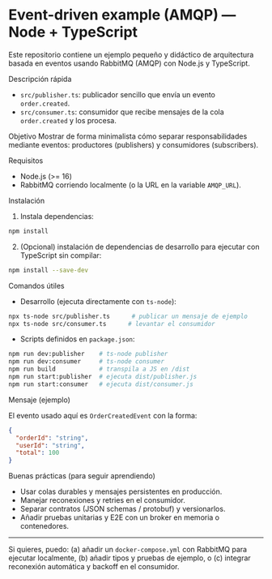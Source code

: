 # Event-driven example (AMQP) — Node + TypeScript

Este repositorio contiene un ejemplo pequeño y didáctico de arquitectura basada en eventos usando RabbitMQ (AMQP) con Node.js y TypeScript.

Descripción rápida
- `src/publisher.ts`: publicador sencillo que envía un evento `order.created`.
- `src/consumer.ts`: consumidor que recibe mensajes de la cola `order.created` y los procesa.

Objetivo
Mostrar de forma minimalista cómo separar responsabilidades mediante eventos: productores (publishers) y consumidores (subscribers).

Requisitos
- Node.js (>= 16)
- RabbitMQ corriendo localmente (o la URL en la variable `AMQP_URL`).

Instalación

1. Instala dependencias:

```bash
npm install
```

2. (Opcional) instalación de dependencias de desarrollo para ejecutar con TypeScript sin compilar:

```bash
npm install --save-dev
```

Comandos útiles

- Desarrollo (ejecuta directamente con `ts-node`):

```bash
npx ts-node src/publisher.ts      # publicar un mensaje de ejemplo
npx ts-node src/consumer.ts      # levantar el consumidor
```

- Scripts definidos en `package.json`:

```bash
npm run dev:publisher    # ts-node publisher
npm run dev:consumer     # ts-node consumer
npm run build            # transpila a JS en /dist
npm run start:publisher  # ejecuta dist/publisher.js
npm run start:consumer   # ejecuta dist/consumer.js
```

Mensaje (ejemplo)

El evento usado aquí es `OrderCreatedEvent` con la forma:

```json
{
  "orderId": "string",
  "userId": "string",
  "total": 100
}
```

Buenas prácticas (para seguir aprendiendo)
- Usar colas durables y mensajes persistentes en producción.
- Manejar reconexiones y retries en el consumidor.
- Separar contratos (JSON schemas / protobuf) y versionarlos.
- Añadir pruebas unitarias y E2E con un broker en memoria o contenedores.

---
Si quieres, puedo: (a) añadir un `docker-compose.yml` con RabbitMQ para ejecutar localmente, (b) añadir tipos y pruebas de ejemplo, o (c) integrar reconexión automática y backoff en el consumidor.
